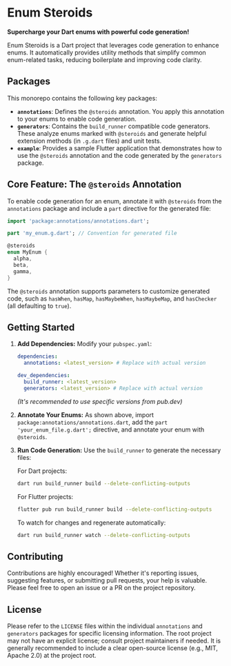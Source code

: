 # Enum Steroids

**Supercharge your Dart enums with powerful code generation!**

Enum Steroids is a Dart project that leverages code generation to enhance enums. It automatically provides utility methods that simplify common enum-related tasks, reducing boilerplate and improving code clarity.

## Packages

This monorepo contains the following key packages:

*   **`annotations`**: Defines the `@steroids` annotation. You apply this annotation to your enums to enable code generation.
*   **`generators`**: Contains the `build_runner` compatible code generators. These analyze enums marked with `@steroids` and generate helpful extension methods (in `.g.dart` files) and unit tests.
*   **`example`**: Provides a sample Flutter application that demonstrates how to use the `@steroids` annotation and the code generated by the `generators` package.

## Core Feature: The `@steroids` Annotation

To enable code generation for an enum, annotate it with `@steroids` from the `annotations` package and include a `part` directive for the generated file:

```dart
import 'package:annotations/annotations.dart';

part 'my_enum.g.dart'; // Convention for generated file

@steroids
enum MyEnum {
  alpha,
  beta,
  gamma,
}
```

The `@steroids` annotation supports parameters to customize generated code, such as `hasWhen`, `hasMap`, `hasMaybeWhen`, `hasMaybeMap`, and `hasChecker` (all defaulting to `true`).

## Getting Started

1.  **Add Dependencies:**
    Modify your `pubspec.yaml`:

    ```yaml
    dependencies:
      annotations: <latest_version> # Replace with actual version

    dev_dependencies:
      build_runner: <latest_version>
      generators: <latest_version> # Replace with actual version
    ```
    *(It's recommended to use specific versions from pub.dev)*

2.  **Annotate Your Enums:**
    As shown above, import `package:annotations/annotations.dart`, add the `part 'your_enum_file.g.dart';` directive, and annotate your enum with `@steroids`.

3.  **Run Code Generation:**
    Use the `build_runner` to generate the necessary files:

    For Dart projects:
    ```bash
    dart run build_runner build --delete-conflicting-outputs
    ```
    For Flutter projects:
    ```bash
    flutter pub run build_runner build --delete-conflicting-outputs
    ```
    To watch for changes and regenerate automatically:
    ```bash
    dart run build_runner watch --delete-conflicting-outputs
    ```

## Contributing

Contributions are highly encouraged! Whether it's reporting issues, suggesting features, or submitting pull requests, your help is valuable. Please feel free to open an issue or a PR on the project repository.

## License

Please refer to the `LICENSE` files within the individual `annotations` and `generators` packages for specific licensing information. The root project may not have an explicit license; consult project maintainers if needed. It is generally recommended to include a clear open-source license (e.g., MIT, Apache 2.0) at the project root.
